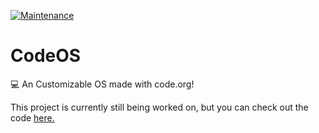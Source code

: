[![Maintenance](https://img.shields.io/badge/Maintained%3F-yes-green.svg)](https://GitHub.com/Naereen/StrapDown.js/graphs/commit-activity)

# CodeOS

💻 An Customizable OS made with code.org!

This project is currently still being worked on, but you can check out the code [here.](https://studio.code.org/projects/applab/KOcKVqCvEWhCUNoyE2HBLA2TO9EkbAi81Tbd5XVhx_w)
